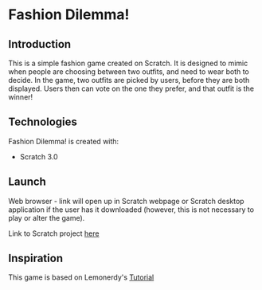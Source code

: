 # Fashion Dilemma!

## Introduction
This is a simple fashion game created on Scratch. It is designed to mimic when people are choosing between two outfits, and need to wear both to decide. In the game, two outfits are picked by users, before they are both displayed. Users then can vote on the one they prefer, and that outfit is the winner!

## Technologies
Fashion Dilemma! is created with:
* Scratch 3.0 

## Launch
Web browser - link will open up in Scratch webpage or Scratch desktop application if the user has it downloaded (however, this is not necessary to play or alter the game). 

Link to Scratch project [here](https://scratch.mit.edu/projects/725522286/) 

## Inspiration
This game is based on Lemonerdy's [Tutorial](https://www.youtube.com/watch?v=pQErdUqmNlA)
